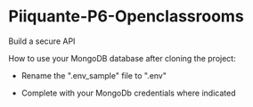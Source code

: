 # Piiquante-P6-Openclassrooms

Build a secure API


How to use your MongoDB database after cloning the project:

- Rename the ".env_sample" file to ".env"

- Complete with your MongoDb credentials where indicated
